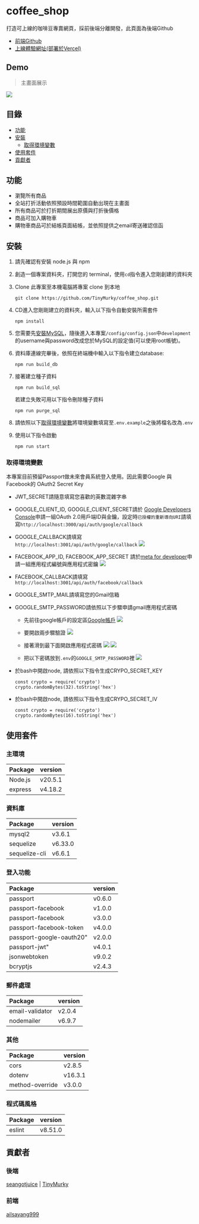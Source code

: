 # coffee_shop
打造可上線的咖啡豆專賣網頁，採前後端分離開發，此頁面為後端Github
- [前端Github](https://github.com/ailsayang999/coffee-shop)
- [上線體驗網址(部署於Vercel)](https://github.com/ailsayang999/coffee-shop)

## Demo

>主畫面展示

![](./README/1.png)

## 目錄
- [功能](#功能)
- [安裝](#安裝)
    - [取得環境變數](#取得環境變數)
- [使用套件](#使用套件)
- [貢獻者](#貢獻者)

## 功能
- 瀏覽所有商品
- 全站打折活動依照預設時間範圍自動出現在主畫面
- 所有商品可於打折期間展出原價與打折後價格
- 商品可加入購物車
- 購物車商品可於結帳頁面結帳，並依照提供之email寄送確認信函

## 安裝
1. 請先確認有安裝 node.js 與 npm
2. 創造一個專案資料夾，打開您的 terminal，使用`cd`指令進入您剛創建的資料夾
3. Clone 此專案至本機電腦將專案 clone 到本地
    ```shell
    git clone https://github.com/TinyMurky/coffee_shop.git
    ```
4. CD進入您剛剛建立的資料夾，輸入以下指令自動安裝所需套件
    ```shell
    npm install
    ```
5. 您需要先[安裝MySQL](https://dev.mysql.com/doc/mysql-getting-started/en/)，隨後進入本專案`/config/config.json`中`development`的username與password改成您於MySQL的設定值(可以使用root帳號)。

6. 資料庫連線完畢後，依照在終端機中輸入以下指令建立database:
    ```shell
    npm run build_db
    ```
7. 接著建立種子資料
    ```shell
    npm run build_sql
    ```
    若建立失敗可用以下指令刪除種子資料
    ```shell
    npm run purge_sql
    ```
8. 請依照以下[取得環境變數](#取得環境變數)將環境變數填寫至`.env.example`之後將檔名改為`.env`

9. 使用以下指令啟動
    ```shell
    npm run start
    ```

### 取得環境變數
本專案目前預留Passport做未來會員系統登入使用。因此需要Google 與 Facebook的 OAuth2 Secret Key
- JWT_SECRET請隨意填寫您喜歡的英數混雜字串
- GOOGLE_CLIENT_ID, GOOGLE_CLIENT_SECRET請於 [Google Developers Console](https://console.cloud.google.com/projectselector2/apis/dashboard?pli=1&supportedpurview=project)申請一組OAuth 2.0用戶端ID與金鑰，設定時`已授權的重新導向URI`請填寫`http://localhost:3000/api/auth/google/callback`
- GOOGLE_CALLBACK請填寫`http://localhost:3001/api/auth/google/callback`
![](./README/Google_developer.png)
- FACEBOOK_APP_ID, FACEBOOK_APP_SECRET 請於[meta for developer](https://developers.facebook.com/)申請一組應用程式編號與應用程式密鑰
![](./README/Facebook_developer.png)

- FACEBOOK_CALLBACK請填寫`http://localhost:3001/api/auth/facebook/callback`

- GOOGLE_SMTP_MAIL請填寫您的Gmail信箱
- GOOGLE_SMTP_PASSWORD請依照以下步驟申請gmail應用程式密碼
    - 先前往google帳戶的設定區[Google帳戶](https://myaccount.google.com/)
    ![](./README/google_account.png)

    - 要開啟兩步驟驗證
    ![](./README/開啟兩步驟認證.png)

    - 接著滑到最下面開啟應用程式密碼
    ![](./README/應用程式密碼.png)
    ![](./README/幫app取名字.png)

    - 把以下密碼放到`.env`的`GOOGLE_SMTP_PASSWORD`裡
    ![](./README/gmail_password.png)

- 於bash中開啟node, 請依照以下指令生成CRYPO_SECRET_KEY
    ```
    const crypto = require('crypto')
    crypto.randomBytes(32).toString('hex')
    ```

- 於bash中開啟node, 請依照以下指令生成CRYPO_SECRET_IV
    ```
    const crypto = require('crypto')
    crypto.randomBytes(16).toString('hex')
    ```

## 使用套件

### 主環境

| Package | version |
| :--- | :--- |
| Node.js | v20.5.1 |
| express | v4.18.2 |

### 資料庫

| Package | version |
| :--- | :--- |
| mysql2 | v3.6.1 |
| sequelize | v6.33.0 |
| sequelize-cli | v6.6.1 |

### 登入功能

| Package | version |
| :--- | :--- |
| passport | v0.6.0 |
| passport-facebook | v1.0.0 |
| passport-facebook | v3.0.0 |
| passport-facebook-token | v4.0.0 |
| passport-google-oauth20" | v2.0.0 |
| passport-jwt" | v4.0.1 |
| jsonwebtoken | v9.0.2 |
| bcryptjs | v2.4.3 |

### 郵件處理

| Package | version |
| :--- | :--- |
| email-validator | v2.0.4 |
| nodemailer | v6.9.7 |

### 其他

| Package | version |
| :--- | :--- |
| cors | v2.8.5 |
| dotenv | v16.3.1 |
| method-override | v3.0.0 |

### 程式碼風格

| Package | version |
| :--- | :--- |
| eslint | v8.51.0 |

## 貢獻者
### 後端
[seangotjuice](https://github.com/seangotjuice) | [TinyMurky](https://github.com/TinyMurky)

### 前端
[ailsayang999](https://github.com/ailsayang999/coffee-shop)